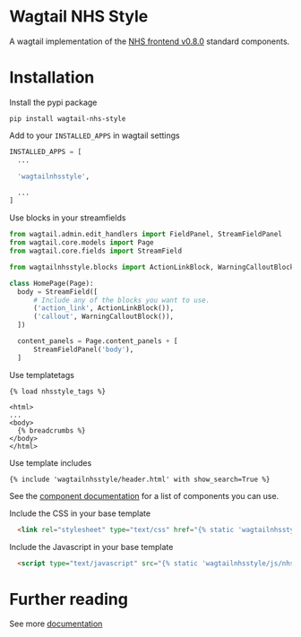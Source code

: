 # Wagtail NHS Style

A wagtail implementation of the [NHS frontend v0.8.0](https://github.com/nhsuk/nhsuk-frontend) standard components.

# Installation

Install the pypi package
```
pip install wagtail-nhs-style
```

Add to your `INSTALLED_APPS` in wagtail settings
```python
INSTALLED_APPS = [
  ...

  'wagtailnhsstyle',

  ...
]
```

Use blocks in your streamfields
```python
from wagtail.admin.edit_handlers import FieldPanel, StreamFieldPanel
from wagtail.core.models import Page
from wagtail.core.fields import StreamField

from wagtailnhsstyle.blocks import ActionLinkBlock, WarningCalloutBlock

class HomePage(Page):
  body = StreamField([
      # Include any of the blocks you want to use.
      ('action_link', ActionLinkBlock()),
      ('callout', WarningCalloutBlock()),
  ])

  content_panels = Page.content_panels + [
      StreamFieldPanel('body'),
  ]
```

Use templatetags
```django
{% load nhsstyle_tags %}

<html>
...
<body>
  {% breadcrumbs %}
</body>
</html>
```

Use template includes
```django
{% include 'wagtailnhsstyle/header.html' with show_search=True %}
```

See the [component documentation](./docs/components/) for a list of components you can use.

Include the CSS in your base template
```html
  <link rel="stylesheet" type="text/css" href="{% static 'wagtailnhsstyle/css/wagtail-nhs.min.css' %}">
```

Include the Javascript in your base template
```html
  <script type="text/javascript" src="{% static 'wagtailnhsstyle/js/nhsuk-0.8.0.min.js' %}" defer></script>
```

# Further reading

See more [documentation](./docs/)
